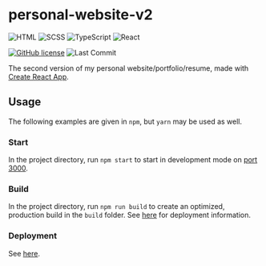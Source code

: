 # personal-website-v2

![HTML](https://img.shields.io/badge/html-5-red?style=for-the-badge)
![SCSS](https://img.shields.io/badge/scss-mediumgreen?style=for-the-badge)
![TypeScript](https://img.shields.io/badge/typescript-blue?style=for-the-badge)
![React](https://img.shields.io/badge/react-lightblue?style=for-the-badge)

[![GitHub license](https://img.shields.io/github/license/bradendubois/personal-website-v2?style=for-the-badge)](https://github.com/bradendubois/personal-website-v1/blob/master/LICENSE.md)
![Last Commit](https://img.shields.io/github/last-commit/bradendubois/personal-website-v2?style=for-the-badge)

The second version of my personal website/portfolio/resume, made with [Create React App](https://github.com/facebook/create-react-app).

## Usage

The following examples are given in `npm`, but `yarn` may be used as well.

### Start

In the project directory, run `npm start` to start in development mode on [port 3000](http://localhost:3000).

### Build

In the project directory, run `npm run build` to create an optimized, production build in the `build` folder.
See [here](https://facebook.github.io/create-react-app/docs/deployment) for deployment information.

### Deployment

See [here](https://facebook.github.io/create-react-app/docs/deployment).
